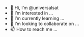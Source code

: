 - 👋 Hi, I’m @universalsat
- 👀 I’m interested in ...
- 🌱 I’m currently learning ...
- 💞️ I’m looking to collaborate on ...
- 📫 How to reach me ...

<!---
universalsat/universalsat is a ✨ special ✨ repository because its `README.md` (this file) appears on your GitHub profile.
You can click the Preview link to take a look at your changes.
--->
